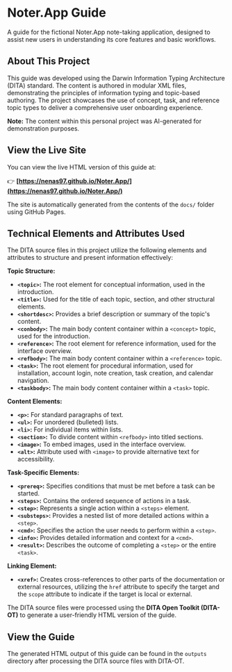 # Noter.App Guide

A guide for the fictional Noter.App note-taking application, designed to assist new users in understanding its core features and basic workflows.

## About This Project

This guide was developed using the Darwin Information Typing Architecture (DITA) standard. The content is authored in modular XML files, demonstrating the principles of information typing and topic-based authoring. The project showcases the use of concept, task, and reference topic types to deliver a comprehensive user onboarding experience.

**Note:** The content within this personal project was AI-generated for demonstration purposes.

## View the Live Site

You can view the live HTML version of this guide at:

👉 **[https://nenas97.github.io/Noter.App/](https://nenas97.github.io/Noter.App/)**

The site is automatically generated from the contents of the `docs/` folder using GitHub Pages.

## Technical Elements and Attributes Used

The DITA source files in this project utilize the following elements and attributes to structure and present information effectively:

**Topic Structure:**

* **`<topic>`:** The root element for conceptual information, used in the introduction.
* **`<title>`:** Used for the title of each topic, section, and other structural elements.
* **`<shortdesc>`:** Provides a brief description or summary of the topic's content.
* **`<conbody>`:** The main body content container within a `<concept>` topic, used for the introduction.
* **`<reference>`:** The root element for reference information, used for the interface overview.
* **`<refbody>`:** The main body content container within a `<reference>` topic.
* **`<task>`:** The root element for procedural information, used for installation, account login, note creation, task creation, and calendar navigation.
* **`<taskbody>`:** The main body content container within a `<task>` topic.

**Content Elements:**

* **`<p>`:** For standard paragraphs of text.
* **`<ul>`:** For unordered (bulleted) lists.
* **`<li>`:** For individual items within lists.
* **`<section>`:** To divide content within `<refbody>` into titled sections.
* **`<image>`:** To embed images, used in the interface overview.
* **`<alt>`:** Attribute used with `<image>` to provide alternative text for accessibility.

**Task-Specific Elements:**

* **`<prereq>`:** Specifies conditions that must be met before a task can be started.
* **`<steps>`:** Contains the ordered sequence of actions in a task.
* **`<step>`:** Represents a single action within a `<steps>` element.
* **`<substeps>`:** Provides a nested list of more detailed actions within a `<step>`.
* **`<cmd>`:** Specifies the action the user needs to perform within a `<step>`.
* **`<info>`:** Provides detailed information and context for a `<cmd>`.
* **`<result>`:** Describes the outcome of completing a `<step>` or the entire `<task>`.

**Linking Element:**

* **`<xref>`:** Creates cross-references to other parts of the documentation or external resources, utilizing the `href` attribute to specify the target and the `scope` attribute to indicate if the target is local or external.

The DITA source files were processed using the **DITA Open Toolkit (DITA-OT)** to generate a user-friendly HTML version of the guide.

## View the Guide

The generated HTML output of this guide can be found in the `outputs` directory after processing the DITA source files with DITA-OT.
